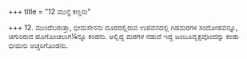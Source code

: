 +++
title = "12 ಮುನ್ದೆ ಕಣ್ಡನು"

+++
12. ಮುಂದೆಬರುತ್ತಾ, ಭೀಮಸೇನನು ದೂರದಲ್ಲಿರುವ ಉಪವನದಲ್ಲಿ ಗಿಡಮರಗಳ ಸಂದೋಹವನ್ನೂ, ಚಿಗುರಿರುವ ಹೂಗೊಂಚಲುಗ¼ನ್ನೂ ಕಂಡನು. ಅಲ್ಲಿದ್ದ ಮರಗಳ ನಡುವೆ ಇದ್ದ ಜಂಬೂವೃಕ್ಷವೊಂದನ್ನು ಕಂಡು ಭೀಮನು ಅಚ್ಚರಿಗೊಂಡನು.